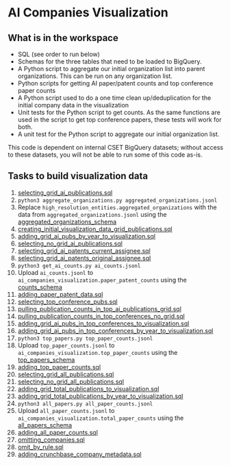 # AI Companies Visualization

## What is in the workspace

* SQL (see order to run below)
* Schemas for the three tables that need to be loaded to BigQuery.
* A Python script to aggregate our initial organization list into parent organizations. This can be run on any organization list.  
* Python scripts for getting AI paper/patent counts and top conference paper counts
* A Python script used to do a one time clean up/deduplication for the initial company data in the visualization
* Unit tests for the Python script to get counts. As the same functions are used in the
script to get top conference papers, these tests will work for both.
* A unit test for the Python script to aggregate our initial organization list.

This code is dependent on internal CSET BigQuery datasets; without access to these datasets, you will not be able to
run some of this code as-is.

## Tasks to build visualization data

1. [selecting_grid_ai_publications.sql](sql/selecting_grid_ai_publications.sql)
2. `python3 aggregate_organizations.py aggregated_organizations.jsonl`
3. Replace `high_resolution_entities.aggregated_organizations` with the data from `aggregated_organizations.jsonl` using the [aggregated_organizations_schema](schemas/aggregated_organizations_schema.json)   
4. [creating_initial_visualization_data_grid_publications.sql](sql/creating_initial_visualization_data_grid_publications.sql)
5. [adding_grid_ai_pubs_by_year_to_visualization.sql](sql/adding_grid_ai_pubs_by_year_to_visualization.sql)
6. [selecting_no_grid_ai_publications.sql](sql/selecting_no_grid_ai_publications.sql)
7. [selecting_grid_ai_patents_current_assignee.sql](sql/selecting_grid_ai_patents_current_assignee.sql)
8. [selecting_grid_ai_patents_original_assignee.sql](sql/selecting_grid_ai_patents_original_assignee.sql)
9. `python3 get_ai_counts.py ai_counts.jsonl` 
10. Upload `ai_counts.jsonl` to `ai_companies_visualization.paper_patent_counts` using the [counts_schema](schemas/counts_schema.json)
11. [adding_paper_patent_data.sql](sql/adding_paper_patent_data.sql)
12. [selecting_top_conference_pubs.sql](sql/selecting_top_conference_pubs.sql)
13. [pulling_publication_counts_in_top_ai_publications_grid.sql](sql/pulling_publication_counts_in_top_ai_publications_grid.sql)
14. [pulling_publication_counts_in_top_conferences_no_grid.sql](sql/pulling_publication_counts_in_top_conferences_no_grid.sql)
15. [adding_grid_ai_pubs_in_top_conferences_to_visualization.sql](sql/adding_grid_ai_pubs_in_top_conferences_to_visualization.sql)
16. [adding_grid_ai_pubs_in_top_conferences_by_year_to_visualization.sql](sql/adding_grid_ai_pubs_in_top_conferences_by_year_to_visualization.sql)
17. `python3 top_papers.py top_paper_counts.jsonl`
18. Upload `top_paper_counts.jsonl` to `ai_companies_visualization.top_paper_counts` using the [top_papers_schema](schemas/top_papers_schema.json)
19. [adding_top_paper_counts.sql](sql/adding_top_paper_counts.sql)
20. [selecting_grid_all_publications.sql](sql/selecting_grid_all_publications.sql)
21. [selecting_no_grid_all_publications.sql](sql/selecting_no_grid_all_publications.sql)    
22. [adding_grid_total_publications_to_visualization.sql](sql/adding_grid_total_publications_to_visualization.sql)
23. [adding_grid_total_publications_by_year_to_visualization.sql](sql/adding_grid_total_publications_by_year_to_visualization.sql)
24. `python3 all_papers.py all_paper_counts.jsonl`
25. Upload `all_paper_counts.jsonl` to `ai_companies_visualization.total_paper_counts` using the [all_papers_schema](schemas/all_papers_schema.json)
26. [adding_all_paper_counts.sql](sql/adding_all_paper_counts.sql)
27. [omitting_companies.sql](sql/omitting_companies.sql)
28. [omit_by_rule.sql](sql/omit_by_rule.sql)
29. [adding_crunchbase_company_metadata.sql](sql/adding_crunchbase_company_metadata.sql)